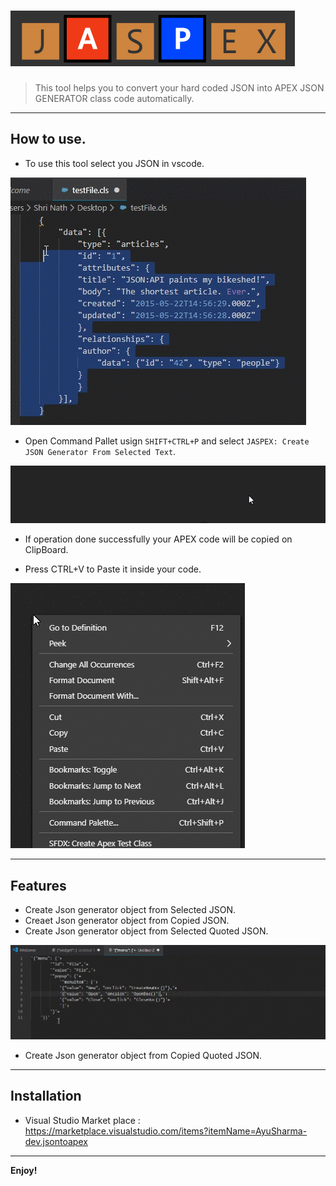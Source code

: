# ![Jaspex](Images/logoNav.PNG?raw=true "Title")

> This tool helps you to convert your hard coded JSON into APEX JSON GENERATOR class code automatically. 

---

## How to use.

- To use this tool select you JSON in vscode. 


![SELECT JSON](Images/copycode.gif) 


- Open Command Pallet usign `SHIFT+CTRL+P` and select `JASPEX: Create JSON Generator From Selected Text`. 


![SELECT Option](Images/selectoption.gif) 


- If operation done successfully your APEX code will be copied on ClipBoard.


- Press CTRL+V to Paste it inside your code.


![Paste Code](Images/pastecode.gif)

---
  
## Features

- Create Json generator object from Selected JSON.
- Creaet Json generator object from Copied JSON.
- Create Json generator object from Selected Quoted JSON.

>
![Quoted JSON conversion](Images/quotedConversion.gif)
>

- Create Json generator object from Copied Quoted JSON.

---

## Installation


- Visual Studio Market place : https://marketplace.visualstudio.com/items?itemName=AyuSharma-dev.jsontoapex

---

**Enjoy!**
